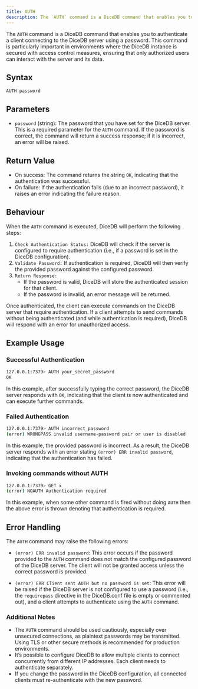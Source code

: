 ```yaml
---
title: AUTH
description: The `AUTH` command is a DiceDB command that enables you to authenticate a client connecting to the DiceDB server using a password. This command is particularly important in environments where the DiceDB instance is secured with access control measures, ensuring that only authorized users can interact with the server and its data.
---
```


The `AUTH` command is a DiceDB command that enables you to authenticate a client connecting to the DiceDB server using a password. This command is particularly important in environments where the DiceDB instance is secured with access control measures, ensuring that only authorized users can interact with the server and its data.

## Syntax

```
AUTH password
```

## Parameters

- `password` (string): The password that you have set for the DiceDB server. This is a required parameter for the `AUTH` command. If the password is correct, the command will return a success response; if it is incorrect, an error will be raised.

## Return Value

- On success: The command returns the string `OK`, indicating that the authentication was successful.
- On failure: If the authentication fails (due to an incorrect password), it raises an error indicating the failure reason.

## Behaviour

When the `AUTH` command is executed, DiceDB will perform the following steps:

1. `Check Authentication Status:` DiceDB will check if the server is configured to require authentication (i.e., if a password is set in the DiceDB configuration).
1. `Validate Password:` If authentication is required, DiceDB will then verify the provided password against the configured password.
1. `Return Response:`
   - If the password is valid, DiceDB will store the authenticated session for that client.
   - If the password is invalid, an error message will be returned.

Once authenticated, the client can execute commands on the DiceDB server that require authentication. If a client attempts to send commands without being authenticated (and while authentication is required), DiceDB will respond with an error for unauthorized access.

## Example Usage

### Successful Authentication

```bash
127.0.0.1:7379> AUTH your_secret_password
OK
```

In this example, after successfully typing the correct password, the DiceDB server responds with `OK`, indicating that the client is now authenticated and can execute further commands.

### Failed Authentication

```bash
127.0.0.1:7379> AUTH incorrect_password
(error) WRONGPASS invalid username-password pair or user is disabled
```

In this example, the provided password is incorrect. As a result, the DiceDB server responds with an error stating `(error) ERR invalid password`, indicating that the authentication has failed.

### Invoking commands without AUTH

```bash
127.0.0.1:7379> GET x
(error) NOAUTH Authentication required
```

In this example, when some other command is fired without doing `AUTH` then the above error is thrown denoting that authentication is required.

## Error Handling

The `AUTH` command may raise the following errors:

- `(error) ERR invalid password`: This error occurs if the password provided to the `AUTH` command does not match the configured password of the DiceDB server. The client will not be granted access unless the correct password is provided.

- `(error) ERR Client sent AUTH but no password is set`: This error will be raised if the DiceDB server is not configured to use a password (i.e., the `requirepass` directive in the DiceDB.conf file is empty or commented out), and a client attempts to authenticate using the `AUTH` command.

### Additional Notes

- The `AUTH` command should be used cautiously, especially over unsecured connections, as plaintext passwords may be transmitted. Using TLS or other secure methods is recommended for production environments.
- It’s possible to configure DiceDB to allow multiple clients to connect concurrently from different IP addresses. Each client needs to authenticate separately.
- If you change the password in the DiceDB configuration, all connected clients must re-authenticate with the new password.
